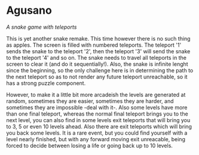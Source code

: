 # Agusano

*A snake game with teleports*

This is yet another snake remake. This time however there is no such thing as apples. The screen
is filled with numbered teleports. The teleport '1' sends the snake to the teleport '2', then the 
teleport '3' will send the snake to the teleport '4' and so on. The snake needs to travel all
teleports in the screen to clear it (and do it sequentially!). Also, the snake is infinite lenght 
since the beginning, so the only challenge here is in determining the path to the next teleport so
as to not render any future teleport unreachable, so it has a strong puzzle component. 

However, to make it a little bit more arcadeish the levels are generated at random, sometimes they
are easier, sometimes they are harder, and sometimes they are impossible -deal with it-. Also some
levels have more than one final teleport, whereas the normal final teleport brings you to the next
level, you can also find in some levels exit teleports that will bring you to 3, 5 or even 10 levels
ahead. Also there are exit teleports which will bring you back some levels. It is a rare event, but
you could find yourself with a level nearly finished, but with any forward moving exit unreacable, being
forced to decide between losing a life or going back up to 10 levels.
